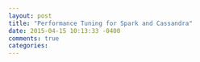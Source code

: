 ```yaml
---
layout: post
title: "Performance Tuning for Spark and Cassandra"
date: 2015-04-15 10:13:33 -0400
comments: true
categories: 
---
```

